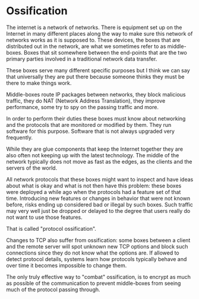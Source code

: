 # Ossification

The internet is a network of networks. There is equipment set up on the
Internet in many different places along the way to make sure this network of
networks works as it is supposed to. These devices, the boxes that are
distributed out in the network, are what we sometimes refer to as middle-boxes.
Boxes that sit somewhere between the end-points that are the two primary
parties involved in a traditional network data transfer.

These boxes serve many different specific purposes but I think we can say that
universally they are put there because someone thinks they must be there to
make things work.

Middle-boxes route IP packages between networks, they block malicious traffic,
they do NAT (Network Address Translation), they improve performance, some try
to spy on the passing traffic and more.

In order to perform their duties these boxes must know about networking and
the protocols that are monitored or modified by them. They run software for
this purpose. Software that is not always upgraded very frequently.

While they are glue components that keep the Internet together they are also
often not keeping up with the latest technology. The middle of the network
typically does not move as fast as the edges, as the clients and the servers of
the world.

All network protocols that these boxes might want to inspect and have ideas
about what is okay and what is not then have this problem: these boxes were
deployed a while ago when the protocols had a feature set of that
time. Introducing new features or changes in behavior that were not known
before, risks ending up considered bad or illegal by such boxes. Such traffic
may very well just be dropped or delayed to the degree that users really do not
want to use those features.

That is called "protocol ossification".

Changes to TCP also suffer from ossification: some boxes between a client and
the remote server will spot unknown new TCP options and block such connections
since they do not know what the options are. If allowed to detect protocol
details, systems learn how protocols typically behave and over time it becomes
impossible to change them.

The only truly effective way to "combat" ossification, is to encrypt as much
as possible of the communication to prevent middle-boxes from seeing much of the
protocol passing through.
